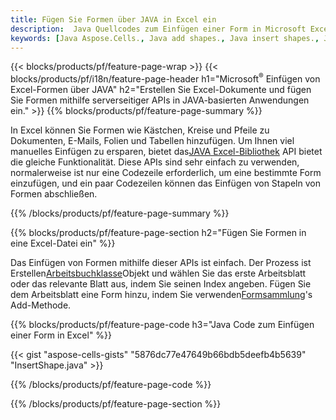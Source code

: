 ```yaml
---
title: Fügen Sie Formen über JAVA in Excel ein
description:  Java Quellcodes zum Einfügen einer Form in Microsoft Excel-Dateien mithilfe der JAVA-Bibliothek.
keywords: [Java Aspose.Cells., Java add shapes., Java insert shapes., Java create shapes]
---
```

{{< blocks/products/pf/feature-page-wrap >}}
{{< blocks/products/pf/i18n/feature-page-header h1="Microsoft<sup>&reg;</sup> Einfügen von Excel-Formen über JAVA" h2="Erstellen Sie Excel-Dokumente und fügen Sie Formen mithilfe serverseitiger APIs in JAVA-basierten Anwendungen ein." >}}
{{% blocks/products/pf/feature-page-summary %}}

 In Excel können Sie Formen wie Kästchen, Kreise und Pfeile zu Dokumenten, E-Mails, Folien und Tabellen hinzufügen. Um Ihnen viel manuelles Einfügen zu ersparen, bietet das[JAVA Excel-Bibliothek](https://releases.aspose.com/cells/java/) API bietet die gleiche Funktionalität. Diese APIs sind sehr einfach zu verwenden, normalerweise ist nur eine Codezeile erforderlich, um eine bestimmte Form einzufügen, und ein paar Codezeilen können das Einfügen von Stapeln von Formen abschließen.

{{% /blocks/products/pf/feature-page-summary %}}

{{% blocks/products/pf/feature-page-section h2="Fügen Sie Formen in eine Excel-Datei ein" %}}

 Das Einfügen von Formen mithilfe dieser APIs ist einfach. Der Prozess ist Erstellen[Arbeitsbuchklasse](https://reference.aspose.com/cells/java/com.aspose.cells/workbook/)Objekt und wählen Sie das erste Arbeitsblatt oder das relevante Blatt aus, indem Sie seinen Index angeben. Fügen Sie dem Arbeitsblatt eine Form hinzu, indem Sie verwenden[Formsammlung](https://reference.aspose.com/cells/java/com.aspose.cells/shapecollection/)'s Add-Methode.

{{% blocks/products/pf/feature-page-code h3="Java Code zum Einfügen einer Form in Excel" %}}

{{< gist "aspose-cells-gists" "5876dc77e47649b66bdb5deefb4b5639" "InsertShape.java" >}}

{{% /blocks/products/pf/feature-page-code %}}

{{% /blocks/products/pf/feature-page-section %}}
